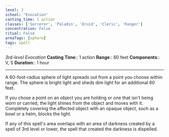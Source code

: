 ```yaml
---
level: 3
school: "Evocation"
casting_time: 1 action
classes: ['Sorcerer', 'Paladin', 'Druid', 'Cleric', 'Ranger']
concentration: False
ritual: False
areaTags: [sphere]
tags: spell
---
```


_3rd-level Evocation_
**Casting Time**:: 1 action
**Range**:: 60 feet
**Components**:: V, S
**Duration**:: 1 hour

---

A 60-foot-radius sphere of light spreads out from a point you choose within range. The sphere is bright light and sheds dim light for an additional 60 feet.

If you chose a point on an object you are holding or one that isn't being worn or carried, the light shines from the object and moves with it. Completely covering the affected object with an opaque object, such as a bowl or a helm, blocks the light.

If any of this spell's area overlaps with an area of darkness created by a spell of 3rd level or lower, the spell that created the darkness is dispelled.




